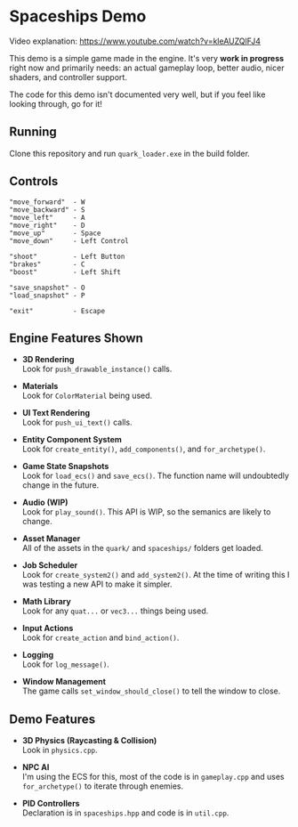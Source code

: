 # Spaceships Demo
Video explanation: https://www.youtube.com/watch?v=kleAUZQlFJ4

This demo is a simple game made in the engine. It's very **work in progress** right now and primarily needs: an actual gameplay loop, better audio, nicer shaders, and controller support.

The code for this demo isn't documented very well, but if you feel like looking through, go for it!

## Running
Clone this repository and run `quark_loader.exe` in the build folder.

## Controls
```
"move_forward"  - W
"move_backward" - S
"move_left"     - A
"move_right"    - D
"move_up"       - Space
"move_down"     - Left Control

"shoot"         - Left Button
"brakes"        - C
"boost"         - Left Shift

"save_snapshot" - O
"load_snapshot" - P

"exit"          - Escape
```

## Engine Features Shown
- **3D Rendering**  
  Look for `push_drawable_instance()` calls.
  
- **Materials**  
  Look for `ColorMaterial` being used.
  
- **UI Text Rendering**  
  Look for `push_ui_text()` calls.
  
- **Entity Component System**  
  Look for `create_entity()`, `add_components()`, and `for_archetype()`.
  
- **Game State Snapshots**  
  Look for `load_ecs()` and `save_ecs()`. The function name will undoubtedly change in the future.
  
- **Audio (WIP)**  
  Look for `play_sound()`. This API is WIP, so the semanics are likely to change.
  
- **Asset Manager**  
  All of the assets in the `quark/` and `spaceships/` folders get loaded.
  
- **Job Scheduler**  
  Look for `create_system2()` and `add_system2()`. At the time of writing this I was testing a new API to make it simpler.
  
- **Math Library**  
  Look for any `quat...` or `vec3...` things being used.
  
- **Input Actions**  
  Look for `create_action` and `bind_action()`.
  
- **Logging**  
  Look for `log_message()`.
  
- **Window Management**  
  The game calls `set_window_should_close()` to tell the window to close.

## Demo Features
- **3D Physics (Raycasting & Collision)**  
  Look in `physics.cpp`.
  
- **NPC AI**  
  I'm using the ECS for this, most of the code is in `gameplay.cpp` and uses `for_archetype()` to iterate through enemies.
  
- **PID Controllers**  
  Declaration is in `spaceships.hpp` and code is in `util.cpp`.
